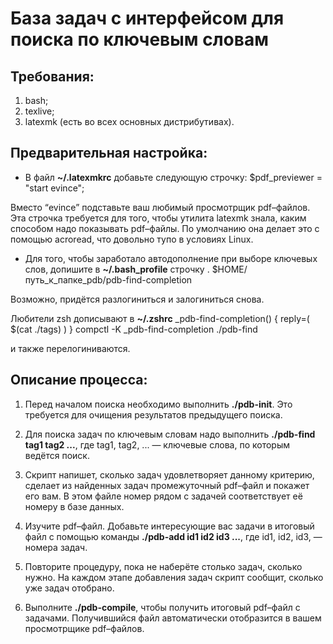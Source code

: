 База задач с интерфейсом для поиска по ключевым словам
==

Требования:
--
1. bash;
2. texlive;
3. latexmk (есть во всех основных дистрибутивах).

Предварительная настройка:
--
* В файл **~/.latexmkrc** добавьте следующую строчку:
$pdf_previewer = "start evince";

Вместо “evince” подставьте ваш любимый просмотрщик pdf–файлов. Эта
строчка требуется для того, чтобы утилита latexmk знала, каким
способом надо показывать pdf–файлы. По умолчанию она делает это с
помощью acroread, что довольно тупо в условиях Linux. 

* Для того, чтобы заработало автодополнение при выборе ключевых слов,
допишите в **~/.bash_profile** строчку
    . $HOME/путь_к_папке_pdb/pdb-find-completion

    
Возможно, придётся разлогиниться и залогиниться снова.

Любители zsh дописывают в **~/.zshrc**
    _pdb-find-completion() {
        reply=( $(cat ./tags) )
    }
    compctl -K _pdb-find-completion ./pdb-find

и также перелогиниваются.

Описание процесса:
--
1. Перед началом поиска необходимо выполнить **./pdb-init**. Это требуется
для очищения результатов предыдущего поиска.

2. Для поиска задач по ключевым словам надо выполнить **./pdb-find tag1 tag2 ...**,
где tag1, tag2, ... — ключевые слова, по которым ведётся поиск.

3. Скрипт напишет, сколько задач удовлетворяет данному критерию,
сделает из найденных задач промежуточный pdf–файл и покажет его вам. В
этом файле номер рядом с задачей соответствует её номеру в базе
данных.

4. Изучите pdf–файл. Добавьте интересующие вас задачи в итоговый файл
с помощью команды **./pdb-add id1 id2 id3 ...**, где id1, id2, id3, —
номера задач.

5. Повторите процедуру, пока не наберёте столько задач, сколько
нужно. На каждом этапе добавления задач скрипт сообщит, сколько уже
задач отобрано.

6. Выполните **./pdb-compile**, чтобы получить итоговый pdf–файл с
задачами. Получившийся файл автоматически отобразится в вашем
просмотрщике pdf–файлов.

